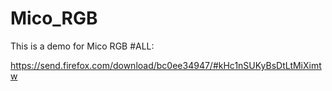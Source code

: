 # Mico_RGB
This is a demo for Mico RGB
#ALL:

https://send.firefox.com/download/bc0ee34947/#kHc1nSUKyBsDtLtMiXimtw
